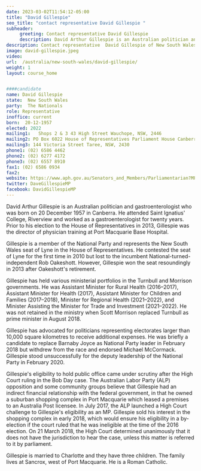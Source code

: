 ```yaml
---
date: 2023-03-02T11:54:12-05:00
title: "David Gillespie"
seo_title: "contact representative David Gillespie "
subheader:
     greeting: Contact representative David Gillespie
     description: David Arthur Gillespie is an Australian politician and gastroenterologist who was born on 20 December 1957 in Canberra.
description: Contact representative  David Gillespie of New South Wales. Contact information for  David Gillespie includes email address, phone number, and mailing address.
image: david-gillespie.jpeg
video:
url:  /australia/new-south-wales/david-gillespie/
weight: 1
layout: course_home


####candidate
name: David Gillespie
state:	New South Wales
party:	The Nationals
role: Representative
inoffice: current
born:  20-12-1957
elected: 2022
mailing1:	Shops 2 & 3 43 High Street Wauchope, NSW, 2446
mailing2: PO Box 6022 House of Representatives Parliament House Canberra ACT 2600
mailing3: 144 Victoria Street Taree, NSW, 2430
phone1: (02) 6586 4462
phone2: (02) 6277 4172
phone3: (02) 6557 8910
fax1: (02) 6586 0934
fax2:
website: https://www.aph.gov.au/Senators_and_Members/Parliamentarian?MPID=72184
twitter: DaveGillespieMP
facebook: DavidGillespieMP
---
```


David Arthur Gillespie is an Australian politician and gastroenterologist who was born on 20 December 1957 in Canberra. He attended Saint Ignatius' College, Riverview and worked as a gastroenterologist for twenty years. Prior to his election to the House of Representatives in 2013, Gillespie was the director of physician training at Port Macquarie Base Hospital.

Gillespie is a member of the National Party and represents the New South Wales seat of Lyne in the House of Representatives. He contested the seat of Lyne for the first time in 2010 but lost to the incumbent National-turned-independent Rob Oakeshott. However, Gillespie won the seat resoundingly in 2013 after Oakeshott's retirement.

Gillespie has held various ministerial portfolios in the Turnbull and Morrison governments. He was Assistant Minister for Rural Health (2016–2017), Assistant Minister for Health (2017), Assistant Minister for Children and Families (2017–2018), Minister for Regional Health (2021–2022), and Minister Assisting the Minister for Trade and Investment (2021–2022). He was not retained in the ministry when Scott Morrison replaced Turnbull as prime minister in August 2018.

Gillespie has advocated for politicians representing electorates larger than 10,000 square kilometres to receive additional expenses. He was briefly a candidate to replace Barnaby Joyce as National Party leader in February 2018 but withdrew from the race and endorsed Michael McCormack. Gillespie stood unsuccessfully for the deputy leadership of the National Party in February 2020.

Gillespie's eligibility to hold public office came under scrutiny after the High Court ruling in the Bob Day case. The Australian Labor Party (ALP) opposition and some community groups believe that Gillespie had an indirect financial relationship with the federal government, in that he owned a suburban shopping complex in Port Macquarie which leased a premises to an Australia Post licensee. In July 2017, the ALP launched a High Court challenge to Gillespie's eligibility as an MP. Gillespie sold his interest in the shopping complex in early 2018, which would ensure his eligibility in a by-election if the court ruled that he was ineligible at the time of the 2016 election. On 21 March 2018, the High Court determined unanimously that it does not have the jurisdiction to hear the case, unless this matter is referred to it by parliament.

Gillespie is married to Charlotte and they have three children. The family lives at Sancrox, west of Port Macquarie. He is a Roman Catholic.